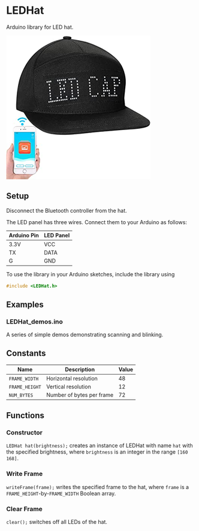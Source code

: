 # LEDHat

Arduino library for LED hat.

![](images/led_cap.jpg)

## Setup
Disconnect the Bluetooth controller from the hat.

The LED panel has three wires. Connect them to your Arduino as follows:

| Arduino Pin | LED Panel |
| ----------- | --------- |
| 3.3V        | VCC       |
| TX          | DATA      |
| G           | GND       |

To use the library in your Arduino sketches, include the library using
```cpp
#include <LEDHat.h>
```

## Examples
### LEDHat_demos.ino
A series of simple demos demonstrating scanning and blinking.

## Constants

| Name           | Description               | Value |
| -------------- | ------------------------- | ----- |
| `FRAME_WIDTH`  | Horizontal resolution     | 48    |
| `FRAME_HEIGHT` | Vertical resolution       | 12    |
| `NUM_BYTES`    | Number of bytes per frame | 72    |

## Functions
### Constructor
`LEDHat hat(brightness);` creates an instance of LEDHat with name `hat` with the specified brightness, where `brightness` is an integer in the range `[160 168]`.

### Write Frame
`writeFrame(frame);` writes the specified frame to the hat, where `frame` is a `FRAME_HEIGHT`-by-`FRAME_WIDTH` Boolean array.

### Clear Frame
`clear();` switches off all LEDs of the hat.